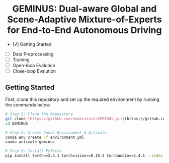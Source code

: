 <div align="center">

# GEMINUS: Dual-aware Global and Scene-Adaptive Mixture-of-Experts for End-to-End Autonomous Driving

</div>

- [√] Getting Started
- [ ] Data Preprocessing
- [ ] Training
- [ ] Open-loop Evalution
- [ ] Close-loop Evalution

## Getting Started

First, clone this repository and set up the required environment by running the commands below.

```bash
# Step 1: Clone the Repository
git clone [https://github.com/newbrains1/GEMINUS.git](https://github.com/newbrains1/GEMINUS.git)
cd GEMINUS

# Step 2: Create Conda Environment & Activate
conda env create -f environment.yml
conda activate geminus

# Step 3: Install PyTorch
pip install torch==2.4.1 torchvision==0.19.1 torchaudio==2.4.1 --index-url [https://download.pytorch.org/whl/cu118](https://download.pytorch.org/whl/cu118)
